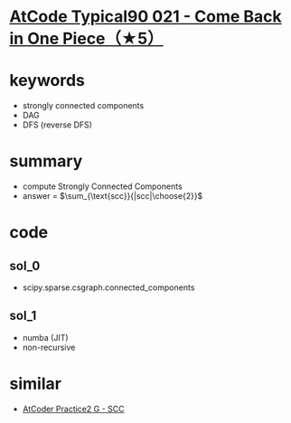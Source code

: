 # [AtCode Typical90 021 - Come Back in One Piece（★5）](https://atcoder.jp/contests/typical90/tasks/typical90_u)


# keywords
- strongly connected components
- DAG
- DFS (reverse DFS)


# summary
- compute Strongly Connected Components
- answer = $\sum_{\text{scc}}{|scc|\choose{2}}$


# code 
## sol_0
- scipy.sparse.csgraph.connected_components


## sol_1
- numba (JIT)
- non-recursive


# similar 
- [AtCoder Practice2 G - SCC](https://atcoder.jp/contests/practice2/tasks/practice2_g)
